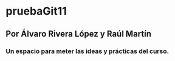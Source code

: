 # pruebaGit11
## Por Álvaro Rivera López y Raúl Martín
### Un espacio para meter las ideas y prácticas del curso.
